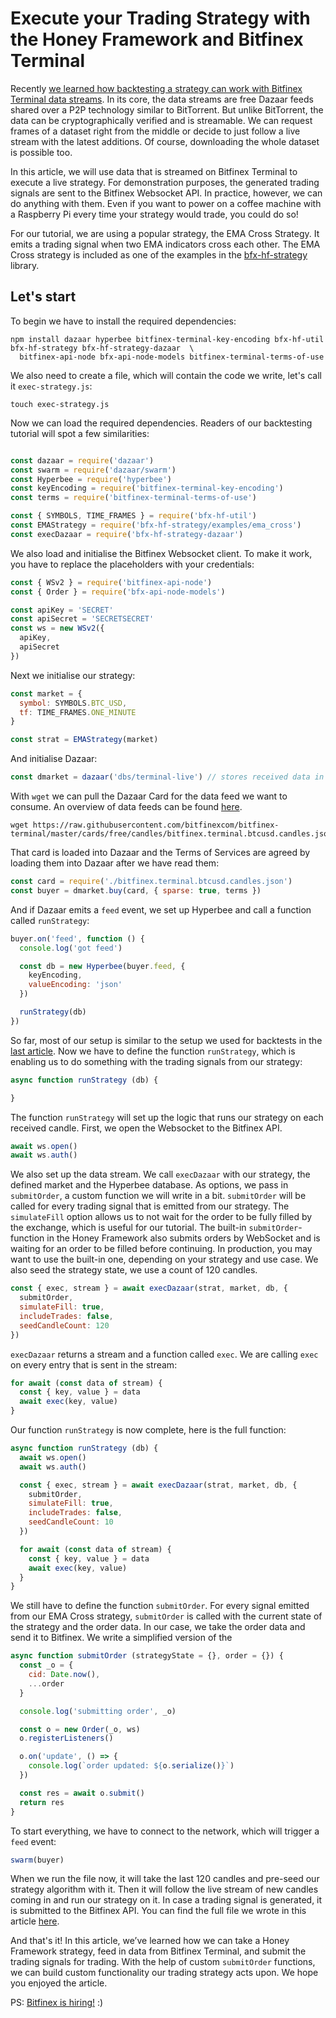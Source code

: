 # Execute your Trading Strategy with the Honey Framework and Bitfinex Terminal

Recently [we learned how backtesting a strategy can work with Bitfinex Terminal data streams](./backtesting-with-hf.md). In its core, the data streams are free Dazaar feeds shared over a P2P technology similar to BitTorrent. But unlike BitTorrent, the data can be cryptographically verified and is streamable. We can request frames of a dataset right from the middle or decide to just follow a live stream with the latest additions. Of course, downloading the whole dataset is possible too.

In this article, we will use data that is streamed on Bitfinex Terminal to execute a live strategy. For demonstration purposes, the generated trading signals are sent to the Bitfinex Websocket API. In practice, however, we can do anything with them. Even if you want to power on a coffee machine with a Raspberry Pi every time your strategy would trade, you could do so!

For our tutorial, we are using a popular strategy, the EMA Cross Strategy. It emits a trading signal when two EMA indicators cross each other. The EMA Cross strategy is included as one of the examples in the [bfx-hf-strategy](https://github.com/bitfinexcom/bfx-hf-strategy) library.

## Let's start

To begin we have to install the required dependencies:

```
npm install dazaar hyperbee bitfinex-terminal-key-encoding bfx-hf-util bfx-hf-strategy bfx-hf-strategy-dazaar  \
  bitfinex-api-node bfx-api-node-models bitfinex-terminal-terms-of-use
```

We also need to create a file, which will contain the code we write, let's call it `exec-strategy.js`:

```
touch exec-strategy.js
```

Now we can load the required dependencies. Readers of our backtesting tutorial will spot a few similarities:

```js

const dazaar = require('dazaar')
const swarm = require('dazaar/swarm')
const Hyperbee = require('hyperbee')
const keyEncoding = require('bitfinex-terminal-key-encoding')
const terms = require('bitfinex-terminal-terms-of-use')

const { SYMBOLS, TIME_FRAMES } = require('bfx-hf-util')
const EMAStrategy = require('bfx-hf-strategy/examples/ema_cross')
const execDazaar = require('bfx-hf-strategy-dazaar')
```

We also load and initialise the Bitfinex Websocket client. To make it work, you have to replace the placeholders with your credentials:

```js
const { WSv2 } = require('bitfinex-api-node')
const { Order } = require('bfx-api-node-models')

const apiKey = 'SECRET'
const apiSecret = 'SECRETSECRET'
const ws = new WSv2({
  apiKey,
  apiSecret
})
```


Next we initialise our strategy:

```js
const market = {
  symbol: SYMBOLS.BTC_USD,
  tf: TIME_FRAMES.ONE_MINUTE
}

const strat = EMAStrategy(market)
```

And initialise Dazaar:

```js
const dmarket = dazaar('dbs/terminal-live') // stores received data in `dbs/terminal-live`
```

With `wget` we can pull the Dazaar Card for the data feed we want to consume. An overview of data feeds can be found [here](../cards).

```
wget https://raw.githubusercontent.com/bitfinexcom/bitfinex-terminal/master/cards/free/candles/bitfinex.terminal.btcusd.candles.json
```

That card is loaded into Dazaar and the Terms of Services are agreed by loading them into Dazaar after we have read them:

```js
const card = require('./bitfinex.terminal.btcusd.candles.json')
const buyer = dmarket.buy(card, { sparse: true, terms })
```

And if Dazaar emits a `feed` event, we set up Hyperbee and call a function called `runStrategy`:

```js
buyer.on('feed', function () {
  console.log('got feed')

  const db = new Hyperbee(buyer.feed, {
    keyEncoding,
    valueEncoding: 'json'
  })

  runStrategy(db)
})
```

So far, most of our setup is similar to the setup we used for backtests in the [last article](./backtesting-with-hf.md). Now we have to define the function `runStrategy`, which is enabling us to do something with the trading signals from our strategy:

```js
async function runStrategy (db) {

}
```

The function `runStrategy` will set up the logic that runs our strategy on each received candle. First, we open the Websocket to the Bitfinex API.


```js
await ws.open()
await ws.auth()
```

We also set up the data stream. We call `execDazaar` with our strategy, the defined market and the Hyperbee database. As options, we pass in `submitOrder`, a custom function we will write in a bit. `submitOrder` will be called for every trading signal that is emitted from our strategy. The `simulateFill` option allows us to not wait for the order to be fully filled by the exchange, which is useful for our tutorial. The built-in `submitOrder`-function in the Honey Framework also submits orders by WebSocket and is waiting for an order to be filled before continuing. In production, you may want to use the built-in one, depending on your strategy and use case. We also seed the strategy state, we use a count of 120 candles.


```js
const { exec, stream } = await execDazaar(strat, market, db, {
  submitOrder,
  simulateFill: true,
  includeTrades: false,
  seedCandleCount: 120
})
```

`execDazaar` returns a stream and a function called `exec`. We are calling `exec` on every entry that is sent in the stream:

```js
for await (const data of stream) {
  const { key, value } = data
  await exec(key, value)
}
```

Our function `runStrategy` is now complete, here is the full function:

```js
async function runStrategy (db) {
  await ws.open()
  await ws.auth()

  const { exec, stream } = await execDazaar(strat, market, db, {
    submitOrder,
    simulateFill: true,
    includeTrades: false,
    seedCandleCount: 10
  })

  for await (const data of stream) {
    const { key, value } = data
    await exec(key, value)
  }
}
```

We still have to define the function `submitOrder`. For every signal emitted from our EMA Cross strategy, `submitOrder` is called with the current state of the strategy and the order data. In our case, we take the order data and send it to Bitfinex. We write a simplified version of the


```js
async function submitOrder (strategyState = {}, order = {}) {
  const _o = {
    cid: Date.now(),
    ...order
  }

  console.log('submitting order', _o)

  const o = new Order(_o, ws)
  o.registerListeners()

  o.on('update', () => {
    console.log(`order updated: ${o.serialize()}`)
  })

  const res = await o.submit()
  return res
}
```

To start everything, we have to connect to the network, which will trigger a `feed` event:

```js
swarm(buyer)
```

When we run the file now, it will take the last 120 candles and pre-seed our strategy algorithm with it. Then it will follow the live stream of new candles coming in and run our strategy on it. In case a trading signal is generated, it is submitted to the Bitfinex API. You can find the full file we wrote in this article [here](../examples/exec-strategy.js).

And that's it! In this article, we’ve learned how we can take a Honey Framework strategy, feed in data from Bitfinex Terminal, and submit the trading signals for trading. With the help of custom `submitOrder` functions, we can build custom functionality our trading strategy acts upon. We hope you enjoyed the article.

PS: [Bitfinex is hiring!](https://bitfinex.recruitee.com/) :)
